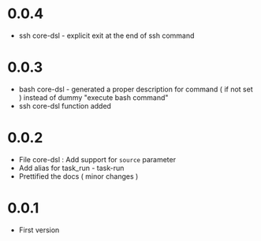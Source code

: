 # 0.0.4

* ssh core-dsl - explicit exit at the end of ssh command

# 0.0.3

* bash core-dsl - generated a proper description for command ( if not set ) instead of dummy "execute bash command"
* ssh core-dsl function added

# 0.0.2

* File core-dsl : Add support for `source` parameter
* Add alias for task_run - task-run 
* Prettified the docs ( minor changes ) 

# 0.0.1

* First version
